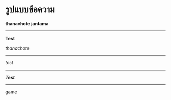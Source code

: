 # รูปแบบข้อความ



**thanachote jantama**

---
__Test__

*thanachote*

---

_test_

---
**_Test_**

---
~~game~~
